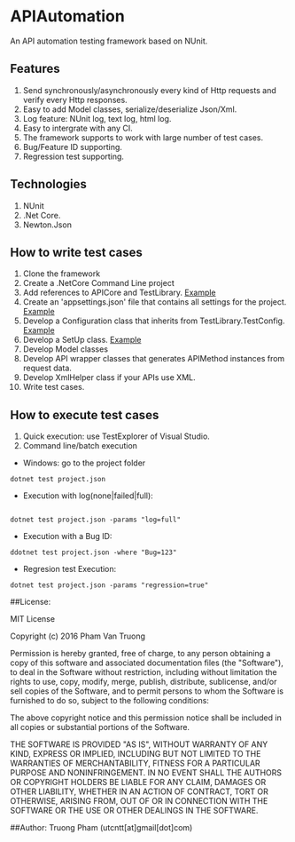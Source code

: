 # APIAutomation
An API automation testing framework based on NUnit.

## Features
1. Send synchronously/asynchronously every kind of  Http requests and verify every Http responses.
2. Easy to add Model classes, serialize/deserialize Json/Xml.
3. Log feature: NUnit log, text log, html log.
4. Easy to intergrate with any CI.
5. The framework supports to work with large number of test cases.
6. Bug/Feature ID supporting.
7. Regression test supporting.

## Technologies
1. NUnit
2. .Net Core.
3. Newton.Json

## How to write test cases
1. Clone the framework
2. Create a .NetCore Command Line project 
3. Add references to APICore and TestLibrary. [Example](https://github.com/utcntt/APIAutomation/blob/master/test/QnAMaker.Test/project.json)
4. Create an 'appsettings.json' file that contains all settings for the project. [Example](https://github.com/utcntt/APIAutomation/blob/master/test/QnAMaker.Test/appsettings.json)
5. Develop a Configuration class that inherits from TestLibrary.TestConfig. [Example](https://github.com/utcntt/APIAutomation/blob/master/test/QnAMaker.Test/QnAMarkerConfiguration.cs)
6. Develop a SetUp class. [Example](https://github.com/utcntt/APIAutomation/blob/master/test/QnAMaker.Test/SetUp.cs) 
7. Develop Model classes
8. Develop API wrapper classes that generates APIMethod instances from request data.
9. Develop XmlHelper class if your APIs use XML.
10. Write test cases.

## How to execute test cases
1. Quick execution: use TestExplorer of Visual Studio.
2. Command line/batch execution
  * Windows: go to the project folder 
```
dotnet test project.json
```
- Execution with log(none|failed|full):
```

dotnet test project.json -params "log=full"
```

- Execution with a Bug ID:
```
ddotnet test project.json -where "Bug=123"
```

- Regresion test Execution:
```
dotnet test project.json -params "regression=true"
```

##License: 

MIT License

Copyright (c) 2016 Pham Van Truong

Permission is hereby granted, free of charge, to any person obtaining a copy
of this software and associated documentation files (the "Software"), to deal
in the Software without restriction, including without limitation the rights
to use, copy, modify, merge, publish, distribute, sublicense, and/or sell
copies of the Software, and to permit persons to whom the Software is
furnished to do so, subject to the following conditions:

The above copyright notice and this permission notice shall be included in all
copies or substantial portions of the Software.

THE SOFTWARE IS PROVIDED "AS IS", WITHOUT WARRANTY OF ANY KIND, EXPRESS OR
IMPLIED, INCLUDING BUT NOT LIMITED TO THE WARRANTIES OF MERCHANTABILITY,
FITNESS FOR A PARTICULAR PURPOSE AND NONINFRINGEMENT. IN NO EVENT SHALL THE
AUTHORS OR COPYRIGHT HOLDERS BE LIABLE FOR ANY CLAIM, DAMAGES OR OTHER
LIABILITY, WHETHER IN AN ACTION OF CONTRACT, TORT OR OTHERWISE, ARISING FROM,
OUT OF OR IN CONNECTION WITH THE SOFTWARE OR THE USE OR OTHER DEALINGS IN THE
SOFTWARE.

##Author: Truong Pham (utcntt[at]gmail[dot]com)
